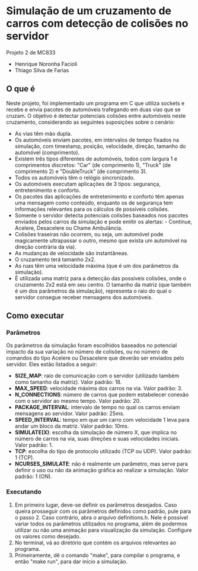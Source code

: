 # Simulação de um cruzamento de carros com detecção de colisões no servidor
Projeto 2 de MC833
 - Henrique Noronha Facioli
 - Thiago Silva de Farias

## O que é
 Neste projeto, foi implementado um programa em C que utiliza sockets e recebe e envia pacotes de automóveis trafegando em duas vias que se cruzam. O objetivo é detectar potenciais colisões entre automóveis neste cruzamento, considerando as seguintes suposições sobre o cenário:
 - As vias têm mão dupla.
 - Os automóveis enviam pacotes, em intervalos de tempo fixados na simulação, com timestamp, posição, velocidade, direção, tamanho do automóvel (comprimento).
 - Existem três tipos diferentes de automóveis, todos com largura 1 e comprimentos discretos: "Car" (de comprimento 1), "Truck" (de comprimento 2) e "DoubleTruck" (de comprimento 3).
 - Todos os automóveis têm o relógio sincronizado.
 - Os automóveis executam aplicações de 3 tipos: segurança, entretenimento e conforto.
 - Os pacotes das aplicações de entretenimento e conforto têm apenas uma mensagem como conteúdo, enquanto os de segurança tem informações relevantes para os cálculos de possíveis colisões.
 - Somente o servidor detecta potenciais colisões baseados nos pacotes enviados pelos carros da simulação e pode emitir os alertas: - Continue, Acelere, Desacelere ou  Chame Ambulância.
 - Colisões traseiras não ocorrem, ou seja, um automóvel pode magicamente ultrapassar o outro, mesmo que exista um automóvel na direção contrária da via).
 - As mudanças de velocidade são instantâneas.
 - O cruzamento terá tamanho 2x2.
 - As ruas têm uma velocidade máxima (que é um dos parâmetros da simulação).
 - É utilizada uma matriz para a detecção das possíveis colisões, onde o cruzamento 2x2 está em seu centro. O tamanho da matriz (que também é um dos parâmetros da simulação), representa o raio do qual o servidor consegue receber mensagens dos automóveis.

## Como executar
### Parâmetros
Os parâmetros da simulação foram escolhidos baseados no potencial impacto da sua variação no número de colisões, ou no número de comandos do tipo Acelere ou Desacelere que deverão ser enviados pelo servidor. Eles estão listados a seguir:
 - **SIZE_MAP**: raio de comunicação com o servidor (utilizado também como tamanho da matriz). Valor padrão: 18.
 - **MAX_SPEED**: velocidade máxima dos carros na via. Valor padrão: 3.
 - **N_CONNECTIONS**: número de carros que podem estabelecer conexão com o servidor ao mesmo tempo. Valor padrão: 20.
 - **PACKAGE_INTERVAL**: intervalo de tempo no qual os carros enviam mensagens ao servidor. Valor padrão: 25ms.
 - **SPEED_INTERVAL**: tempo em que um carro com velocidade 1 leva para andar um bloco da matriz. Valor padrão: 10ms.
 - **SIMULATE(X)**: escolha da simulação de número X, que implica no número de carros na via, suas direções e suas velocidades iniciais. Valor padrão: 1.
 - **TCP**: escolha do tipo de protocolo utilizado (TCP ou UDP). Valor padrão: 1 (TCP).
 - **NCURSES_SIMULATE**: não é realmente um parâmetro, mas serve para definir o uso ou não da animação gráfica ao realizar a simulação. Valor padrão: 1 (ON).

### Executando
 1. Em primeiro lugar, deve-se definir os parâmetros desejados. Caso queira prosseguir com os parâmetros definidos como padrão, pule para o passo 2. Caso contrário, abra o arquivo definitions.h. Nele é possível variar todos os parâmetros utilizados no programa, além de podermos utilizar ou não uma animação para visualização da simulação. Configure os valores como desejado.
 2. No terminal, vá ao diretório que contém os arquivos relevantes ao programa.
 3. Primeiramente, dê o comando "make", para compilar o programa, e então "make run", para dar início a simulação.
